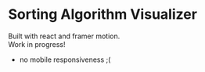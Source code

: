 # Sorting Algorithm Visualizer
Built with react and framer motion.  
Work in progress!
- no mobile responsiveness ;(
